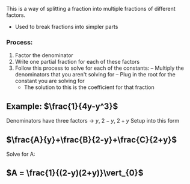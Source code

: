 This is a way of splitting a fraction into multiple fractions of different factors.
- Used to break fractions into simpler parts

### Process:
1. Factor the denominator
2. Write one partial fraction for each of these factors
3. Follow this process to solve for each of the constants:
	– Multiply the denominators that you aren't solving for
	– Plug in the root for the constant you are solving for
	- The solution to this is the coefficient for that fraction

## Example: $\frac{1}{4y-y^3}$
Denominators have three factors → $y$, $2-y$, $2+y$
Setup into this form
## $\frac{A}{y}+\frac{B}{2-y}+\frac{C}{2+y}$
Solve for A:
## $A = \frac{1}{(2-y)(2+y)}\vert_{0}$
